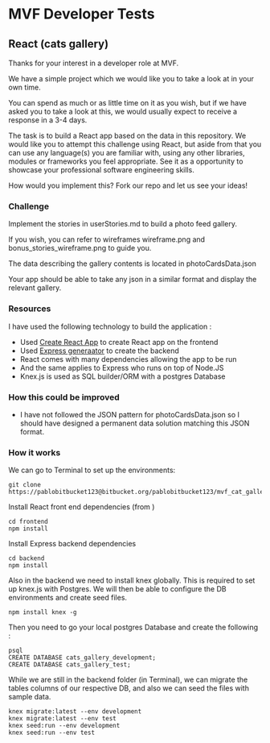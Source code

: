 # MVF Developer Tests
## React (cats gallery)

Thanks for your interest in a developer role at MVF.

We have a simple project which we would like you to take a look at in your own time.

You can spend as much or as little time on it as you wish, but if we have asked you to take a look at this, we would usually expect to receive a response in a 3-4 days.

The task is to build a React app based on the data in this repository. We would like you to attempt this challenge using React, but aside from that you can use any language(s) you are familiar with, using any other libraries, modules or frameworks you feel appropriate. See it as a opportunity to showcase your professional software engineering skills.

How would you implement this? Fork our repo and let us see your ideas!

### Challenge
Implement the stories in userStories.md to build a photo feed gallery.

If you wish, you can refer to wireframes wireframe.png and bonus_stories_wireframe.png to guide you.

The data describing the gallery contents is located in photoCardsData.json

Your app should be able to take any json in a similar format and display the relevant gallery.

### Resources

I have used the following technology to build the application :

- Used [Create React App]( https://github.com/facebook/create-react-app) to create React app on the frontend
- Used [Express generaator](https://expressjs.com/en/starter/generator.html) to create the backend
- React comes with many dependencies allowing the app to be run
- And the same applies to Express who runs on top of Node.JS
- Knex.js is used as SQL builder/ORM with a postgres Database


### How this could be improved

- I have not followed the JSON pattern for photoCardsData.json so I should have designed a permanent data solution matching this JSON format.



### How it works

We can go to Terminal to set up the environments:

```
git clone https://pablobitbucket123@bitbucket.org/pablobitbucket123/mvf_cat_gallery.git

```

Install React front end dependencies (from )

```
cd frontend
npm install
```

Install Express backend dependencies

```
cd backend
npm install
```

Also in the backend we need to install knex globally. This is required to set up knex.js with Postgres. We will then be able to configure the DB environments and create seed files.

```
npm install knex -g
```

Then you need to go your local postgres Database and create the following  :

```
psql
CREATE DATABASE cats_gallery_development;
CREATE DATABASE cats_gallery_test;
```

While we are still in the backend folder (in Terminal), we can migrate the tables columns of our respective DB, and also we can seed the files with sample data.

```
knex migrate:latest --env development
knex migrate:latest --env test
knex seed:run --env development
knex seed:run --env test
```
